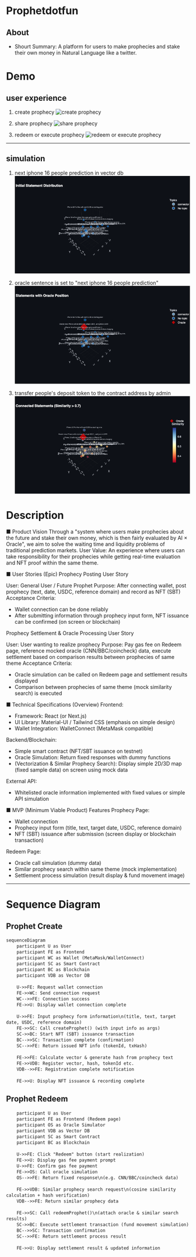 # Prophetdotfun

## About
- Shourt Summary: A platform for users to make prophecies and stake their own money in Natural Language like a twitter.


# Demo
## user experience
1. create prophecy
![create prophecy](./newplot3.png)

2. share prophecy
![share prophecy](./newplot4.png)

3. redeem or execute prophecy
![redeem or execute prophecy](./newplot5.png)

---
## simulation
1. next iphone 16 people prediction in vector db
![people prediction](./newplot.png)

2. oracle sentence is set to "next iphone 16 people prediction"
![oracle sentence](./newplot1.png)

3. transfer people's deposit token to the contract address by admin
![oracle call simulation](./newplot2.png)


# Description

■ Product Vision
Through a "system where users make prophecies about the future and stake their own money, which is then fairly evaluated by AI × Oracle", we aim to solve the waiting time and liquidity problems of traditional prediction markets.
User Value: An experience where users can take responsibility for their prophecies while getting real-time evaluation and NFT proof within the same theme.

■ User Stories (Epic)
Prophecy Posting User Story

User: General User / Future Prophet
Purpose: After connecting wallet, post prophecy (text, date, USDC, reference domain) and record as NFT (SBT)
Acceptance Criteria:
- Wallet connection can be done reliably
- After submitting information through prophecy input form, NFT issuance can be confirmed (on screen or blockchain)

Prophecy Settlement & Oracle Processing User Story

User: User wanting to realize prophecy
Purpose: Pay gas fee on Redeem page, reference mocked oracle (CNN/BBC/coincheck) data, execute settlement based on comparison results between prophecies of same theme
Acceptance Criteria:
- Oracle simulation can be called on Redeem page and settlement results displayed
- Comparison between prophecies of same theme (mock similarity search) is executed

■ Technical Specifications (Overview)
Frontend:
- Framework: React (or Next.js)
- UI Library: Material-UI / Tailwind CSS (emphasis on simple design)
- Wallet Integration: WalletConnect (MetaMask compatible)

Backend/Blockchain:
- Simple smart contract (NFT/SBT issuance on testnet)
- Oracle Simulation: Return fixed responses with dummy functions
- (Vectorization & Similar Prophecy Search): Display simple 2D/3D map (fixed sample data) on screen using mock data

External API:
- Whitelisted oracle information implemented with fixed values or simple API simulation

■ MVP (Minimum Viable Product) Features
Prophecy Page:
- Wallet connection
- Prophecy input form (title, text, target date, USDC, reference domain)
- NFT (SBT) issuance after submission (screen display or blockchain transaction)

Redeem Page:
- Oracle call simulation (dummy data)
- Similar prophecy search within same theme (mock implementation)
- Settlement process simulation (result display & fund movement image)


---

# Sequence Diagram

## Prophet Create

```
sequenceDiagram
    participant U as User
    participant FE as Frontend
    participant WC as Wallet (MetaMask/WalletConnect)
    participant SC as Smart Contract
    participant BC as Blockchain
    participant VDB as Vector DB

    U->>FE: Request wallet connection
    FE->>WC: Send connection request
    WC-->>FE: Connection success
    FE->>U: Display wallet connection complete

    U->>FE: Input prophecy form information\n(title, text, target date, USDC, reference domain)
    FE->>SC: Call createProphet() (with input info as args)
    SC->>BC: Start NFT (SBT) issuance transaction
    BC-->>SC: Transaction complete (confirmation)
    SC-->>FE: Return issued NFT info (tokenId, txHash)

    FE->>FE: Calculate vector & generate hash from prophecy text
    FE->>VDB: Register vector, hash, tokenId etc.
    VDB-->>FE: Registration complete notification

    FE->>U: Display NFT issuance & recording complete
```

## Prophet Redeem

```sequenceDiagram
    participant U as User
    participant FE as Frontend (Redeem page)
    participant OS as Oracle Simulator
    participant VDB as Vector DB
    participant SC as Smart Contract
    participant BC as Blockchain

    U->>FE: Click "Redeem" button (start realization)
    FE->>U: Display gas fee payment prompt
    U->>FE: Confirm gas fee payment
    FE->>OS: Call oracle simulation
    OS-->>FE: Return fixed response\n(e.g. CNN/BBC/coincheck data)

    FE->>VDB: Similar prophecy search request\n(cosine similarity calculation + hash verification)
    VDB-->>FE: Return similar prophecy data

    FE->>SC: Call redeemProphet()\n(attach oracle & similar search results)
    SC->>BC: Execute settlement transaction (fund movement simulation)
    BC-->>SC: Transaction confirmation
    SC-->>FE: Return settlement process result

    FE->>U: Display settlement result & updated information
```
